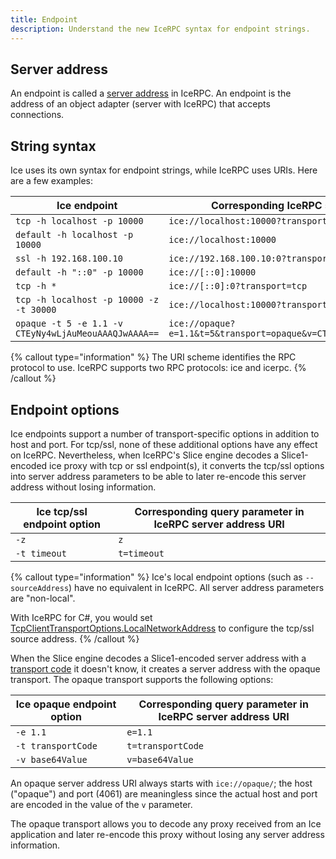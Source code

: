 ```yaml
---
title: Endpoint
description: Understand the new IceRPC syntax for endpoint strings.
---
```


## Server address

An endpoint is called a [server address][server-address] in IceRPC. An endpoint is the address of an object adapter
(server with IceRPC) that accepts connections.

## String syntax

Ice uses its own syntax for endpoint strings, while IceRPC uses URIs. Here are a few examples:

| Ice endpoint                            | Corresponding IceRPC server address URI           |
|-----------------------------------------|---------------------------------------------------|
| `tcp -h localhost -p 10000`             | `ice://localhost:10000?transport=tcp`             |
| `default -h localhost -p 10000`         | `ice://localhost:10000`                           |
| `ssl -h 192.168.100.10`                 | `ice://192.168.100.10:0?transport=ssl`            |
| `default -h "::0" -p 10000`             | `ice://[::0]:10000`                               |
| `tcp -h *`                              | `ice://[::0]:0?transport=tcp`                     |
| `tcp -h localhost -p 10000 -z -t 30000` | `ice://localhost:10000?transport=tcp&z&t=30000`   |
| `opaque -t 5 -e 1.1 -v CTEyNy4wLjAuMeouAAAQJwAAAA==`| `ice://opaque?e=1.1&t=5&transport=opaque&v=CTEyNy4wLjAuMeouAAAQJwAAAA==` |

{% callout type="information" %}
The URI scheme identifies the RPC protocol to use. IceRPC supports two RPC protocols: ice and icerpc.
{% /callout %}

## Endpoint options

Ice endpoints support a number of transport-specific options in addition to host and port. For tcp/ssl, none of these
additional options have any effect on IceRPC. Nevertheless, when IceRPC's Slice engine decodes a Slice1-encoded ice
proxy with tcp or ssl endpoint(s), it converts the tcp/ssl options into server address parameters to be able to later
re-encode this server address without losing information.

| Ice tcp/ssl endpoint option | Corresponding query parameter in IceRPC server address URI |
|-----------------------------|------------------------------------------------------------|
| `-z`                        | `z`                                                        |
| `-t timeout`                | `t=timeout`                                                |

{% callout type="information" %}
Ice's local endpoint options (such as `--sourceAddress`) have no equivalent in IceRPC. All server address parameters are
"non-local".

With IceRPC for C#, you would set [TcpClientTransportOptions.LocalNetworkAddress][local-network-address] to configure
the tcp/ssl source address.
{% /callout %}

When the Slice engine decodes a Slice1-encoded server address with a [transport code][transport-code] it doesn't know,
it creates a server address with the opaque transport. The opaque transport supports the following options:

| Ice opaque endpoint option  | Corresponding query parameter in IceRPC server address URI |
|-----------------------------|------------------------------------------------------------|
| `-e 1.1`                    | `e=1.1`                                                    |
| `-t transportCode`          | `t=transportCode`                                          |
| `-v base64Value`            | `v=base64Value`                                            |

An opaque server address URI always starts with `ice://opaque/`; the host ("opaque") and port (4061) are meaningless
since the actual host and port are encoded in the value of the `v` parameter.

The opaque transport allows you to decode any proxy received from an Ice application and later re-encode this proxy
without losing any server address information.

[local-network-address]: csharp:IceRpc.Transports.Tcp.TcpClientTransportOptions#IceRpc_Transports_Tcp_TcpClientTransportOptions_LocalNetworkAddress
[server-address]: ../../icerpc-core/connection/server-address
[transport-code]: ../../slice1/encoding/constructed-types#proxy
